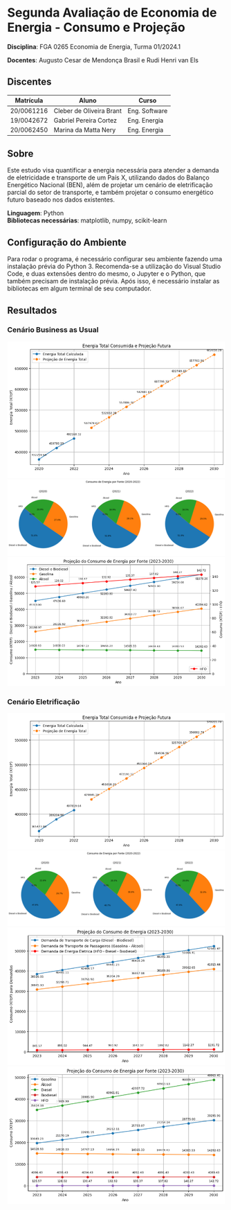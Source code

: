 # Segunda Avaliação de Economia de Energia - Consumo e Projeção

**Disciplina**: FGA 0265 Economia de Energia, Turma 01/2024.1

**Docentes**: Augusto Cesar de Mendonça Brasil e Rudi Henri van Els

## Discentes
|Matrícula | Aluno | Curso |
| -- | -- | -- |
| 20/0061216  |  Cleber de Oliveira Brant | Eng. Software |
| 19/0042672  |  Gabriel Pereira Cortez | Eng. Energia |
| 20/0062450  |  Marina da Matta Nery | Eng. Energia |

## Sobre
Este estudo visa quantificar a energia necessária para atender a demanda de eletricidade e transporte de um País X, utilizando dados do Balanço Energético Nacional (BEN), além de projetar um cenário de eletrificação parcial do setor de transporte, e também projetar o consumo energético futuro baseado nos dados existentes.

**Linguagem**: Python<br>
**Bibliotecas necessárias**: matplotlib, numpy, scikit-learn

## Configuração do Ambiente
Para rodar o programa, é necessário configurar seu ambiente fazendo uma instalação prévia do Python 3. Recomenda-se a utilização do Visual Studio Code, e duas extensões dentro do mesmo, o Jupyter e o Python, que também precisam de instalação prévia. Após isso, é necessário instalar as bibliotecas em algum terminal de seu computador.

## Resultados
### Cenário Business as Usual
![Energia Total](./assets/energiaTotal.png)
![Consumo por Fonte](./assets/consumoEnergiaPorFonte.png)
![Projeçao Consumo](./assets/projecaoConsumoEnergia.png)

### Cenário Eletrificação
![Energia Total](./assets/energiaTotal_Eletrificado.png)
![Consumo por Fonte](./assets/consumoEnergiaPorFonte_Eletrificado.png)
![Projeçao Consumo](./assets/projecaoConsumoEnergia_Eletrificado.png)
![Projeçao Consumo por Fonte](./assets/projecaoConsumoEnergiaFonte_Eletrificado.png)
